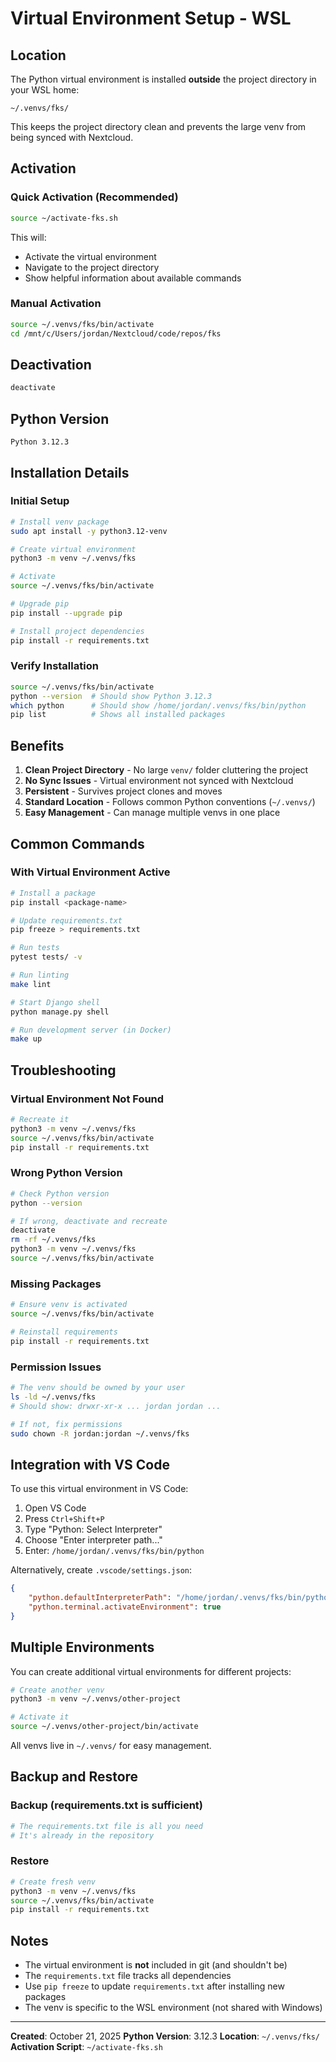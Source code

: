 # Virtual Environment Setup - WSL

## Location
The Python virtual environment is installed **outside** the project directory in your WSL home:
```
~/.venvs/fks/
```

This keeps the project directory clean and prevents the large venv from being synced with Nextcloud.

## Activation

### Quick Activation (Recommended)
```bash
source ~/activate-fks.sh
```

This will:
- Activate the virtual environment
- Navigate to the project directory
- Show helpful information about available commands

### Manual Activation
```bash
source ~/.venvs/fks/bin/activate
cd /mnt/c/Users/jordan/Nextcloud/code/repos/fks
```

## Deactivation
```bash
deactivate
```

## Python Version
```
Python 3.12.3
```

## Installation Details

### Initial Setup
```bash
# Install venv package
sudo apt install -y python3.12-venv

# Create virtual environment
python3 -m venv ~/.venvs/fks

# Activate
source ~/.venvs/fks/bin/activate

# Upgrade pip
pip install --upgrade pip

# Install project dependencies
pip install -r requirements.txt
```

### Verify Installation
```bash
source ~/.venvs/fks/bin/activate
python --version  # Should show Python 3.12.3
which python      # Should show /home/jordan/.venvs/fks/bin/python
pip list          # Shows all installed packages
```

## Benefits

1. **Clean Project Directory** - No large `venv/` folder cluttering the project
2. **No Sync Issues** - Virtual environment not synced with Nextcloud
3. **Persistent** - Survives project clones and moves
4. **Standard Location** - Follows common Python conventions (`~/.venvs/`)
5. **Easy Management** - Can manage multiple venvs in one place

## Common Commands

### With Virtual Environment Active
```bash
# Install a package
pip install <package-name>

# Update requirements.txt
pip freeze > requirements.txt

# Run tests
pytest tests/ -v

# Run linting
make lint

# Start Django shell
python manage.py shell

# Run development server (in Docker)
make up
```

## Troubleshooting

### Virtual Environment Not Found
```bash
# Recreate it
python3 -m venv ~/.venvs/fks
source ~/.venvs/fks/bin/activate
pip install -r requirements.txt
```

### Wrong Python Version
```bash
# Check Python version
python --version

# If wrong, deactivate and recreate
deactivate
rm -rf ~/.venvs/fks
python3 -m venv ~/.venvs/fks
source ~/.venvs/fks/bin/activate
```

### Missing Packages
```bash
# Ensure venv is activated
source ~/.venvs/fks/bin/activate

# Reinstall requirements
pip install -r requirements.txt
```

### Permission Issues
```bash
# The venv should be owned by your user
ls -ld ~/.venvs/fks
# Should show: drwxr-xr-x ... jordan jordan ...

# If not, fix permissions
sudo chown -R jordan:jordan ~/.venvs/fks
```

## Integration with VS Code

To use this virtual environment in VS Code:

1. Open VS Code
2. Press `Ctrl+Shift+P`
3. Type "Python: Select Interpreter"
4. Choose "Enter interpreter path..."
5. Enter: `/home/jordan/.venvs/fks/bin/python`

Alternatively, create `.vscode/settings.json`:
```json
{
    "python.defaultInterpreterPath": "/home/jordan/.venvs/fks/bin/python",
    "python.terminal.activateEnvironment": true
}
```

## Multiple Environments

You can create additional virtual environments for different projects:
```bash
# Create another venv
python3 -m venv ~/.venvs/other-project

# Activate it
source ~/.venvs/other-project/bin/activate
```

All venvs live in `~/.venvs/` for easy management.

## Backup and Restore

### Backup (requirements.txt is sufficient)
```bash
# The requirements.txt file is all you need
# It's already in the repository
```

### Restore
```bash
# Create fresh venv
python3 -m venv ~/.venvs/fks
source ~/.venvs/fks/bin/activate
pip install -r requirements.txt
```

## Notes

- The virtual environment is **not** included in git (and shouldn't be)
- The `requirements.txt` file tracks all dependencies
- Use `pip freeze` to update `requirements.txt` after installing new packages
- The venv is specific to the WSL environment (not shared with Windows)

---

**Created**: October 21, 2025
**Python Version**: 3.12.3
**Location**: `~/.venvs/fks/`
**Activation Script**: `~/activate-fks.sh`

